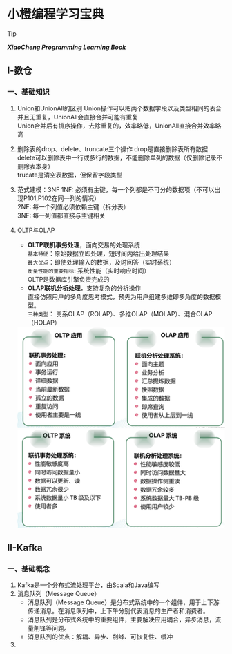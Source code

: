 # 小橙编程学习宝典  

> [!tip]
> ***XiaoCheng Programming Learning Book***
>

## Ⅰ-数仓

### 一、基础知识

1. Union和UnionAll的区别
    Union操作可以把两个数据字段以及类型相同的表合并且无重复，UnionAll会直接合并可能有重复  
    Union合并后有排序操作，去除重复的，效率略低，UnionAll直接合并效率略高

2. 删除表的drop、delete、truncate三个操作
    drop是直接删除表所有数据  
    delete可以删除表中一行或多行的数据，不能删除单列的数据（仅删除记录不删除表本身）  
    trucate是清空表数据，但保留字段类型  

3. 范式建模：3NF
    1NF: 必须有主键，每一个列都是不可分的数据项（不可以出现P101,P102在同一列的情况）  
    2NF: 每一个列值必须依赖主键（拆分表）  
    3NF: 每一列值都直接与主键相关  

4. OLTP与OLAP
    - **OLTP联机事务处理**，面向交易的处理系统  
    `基本特征`：原始数据立即处理，短时间内给出处理结果  
    `最大优点`：即使处理输入的数据，及时回答（实时系统）  
    `衡量性能的重要指标`: 系统性能（实时响应时间）  
    OLTP是数据库引擎负责完成的
    - **OLAP联机分析处理**，支持复杂的分析操作  
    直接仿照用户的多角度思考模式，预先为用户组建多维即多角度的数据模型。  
    `三种类型`： 关系OLAP（ROLAP）、多维OLAP（MOLAP）、混合OLAP（HOLAP）  

    <img src="images/大数据/OLAP应用.png"  width="600">
    <img src="images/大数据/Bigdata系统.png" width="600">

## Ⅱ-Kafka

### 一、基础概念

1. Kafka是一个分布式流处理平台，由Scala和Java编写  
2. 消息队列（Message Queue）  
    - 消息队列（Message Queue）是分布式系统中的一个组件，用于上下游传递消息。在消息队列中，上下午分别代表消息的生产者和消费者。  
    - 消息队列是分布式系统中的重要组件，主要解决应用耦合，异步消息，流量削锋等问题。  
    - 消息队列的优点：解耦、异步、削峰、可恢复性、缓冲
3. 
